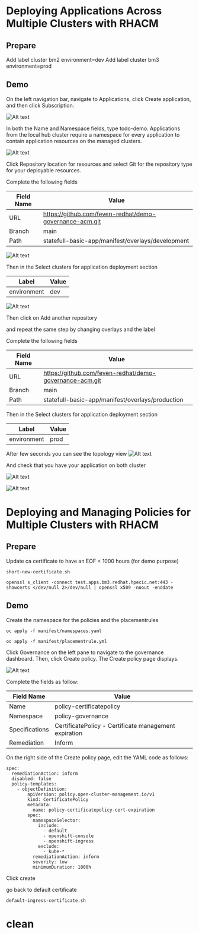 # Deploying Applications Across Multiple Clusters with RHACM     

## Prepare
Add label cluster bm2 environment=dev 
Add label cluster bm3 environment=prod 

## Demo

On the left navigation bar, navigate to Applications, click Create application, and
then click Subscription.

![Alt text](./images/1-Application-create-sub.png)

In both the Name and Namespace fields, type todo-demo. Applications from the local hub
cluster require a namespace for every application to contain application resources on
the managed clusters.

![Alt text](./images/2-Application-select-git.png)

 Click Repository location for resources and select Git for the repository type for your
deployable resources.

Complete the following fields

| Field Name     | Value                          |
|----------------|--------------------------------|
| URL          | https://github.com/feven-redhat/demo-governance-acm.git       |
| Branch     | main              |
| Path | statefull-basic-app/manifest/overlays/development |

![Alt text](./images/3-Application-complete-path.png)

Then in the Select clusters for application deployment section 

| Label    | Value                          |
|----------------|--------------------------------|
| environment          | dev   |

![Alt text](./images/4-Application-placement-rule.png)

Then click on Add another repository

and repeat the same step by changing overlays and the label

Complete the following fields

| Field Name     | Value                          |
|----------------|--------------------------------|
| URL          | https://github.com/feven-redhat/demo-governance-acm.git       |
| Branch     | main              |
| Path | statefull-basic-app/manifest/overlays/production |

Then in the Select clusters for application deployment section 

| Label    | Value                          |
|----------------|--------------------------------|
| environment          | prod   |


After few seconds you can see the topology view
![Alt text](./images/5-Application-Topology.png)

And check that you have your application on both cluster

![Alt text](./imagees/../images/6-Application-todo-list-dev.png)

![Alt text](./imagees/../images/7-Application-app-prod.png)





# Deploying and Managing Policies for Multiple Clusters with RHACM        
## Prepare

Update ca certificate to have an EOF < 1000 hours (for demo purpose)

```shell
short-new-certificate.sh
```

```shell
openssl s_client -connect test.apps.bm3.redhat.hpecic.net:443 -showcerts </dev/null 2>/dev/null | openssl x509 -noout -enddate
```

## Demo

Create the namespace for the policies and the placementrules

```shell
oc apply -f manifest/namespaces.yaml
```


```shell
oc apply -f manifest/placementrule.yml
```


Click Governance on the left pane to navigate to the governance dashboard. Then, click Create policy. The Create policy page displays.

![Alt text](./images/1-create-policy.png)

Complete the fields as follow:

| Field Name     | Value                          |
|----------------|--------------------------------|
| Name           | policy-certificatepolicy       |
| Namespace      | policy-governance              |
| Specifications | CertificatePolicy - Certificate management expiration |
| Remediation    | Inform                         |



On the right side of the Create policy page, edit the YAML code as follows:

```shell
spec:
  remediationAction: inform
  disabled: false
  policy-templates:
    - objectDefinition:
        apiVersion: policy.open-cluster-management.io/v1
        kind: CertificatePolicy
        metadata:
          name: policy-certificatepolicy-cert-expiration
        spec:
          namespaceSelector:
            include:
              - default
              - openshift-console
              - openshift-ingress
            exclude:
              - kube-*
          remediationAction: inform
          severity: low
          minimumDuration: 1000h
```

Click create


go back to default certificate
```shell
default-ingress-certificate.sh
```


# clean

